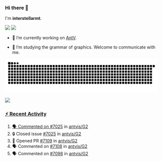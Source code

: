 ### Hi there 👋

I'm **interstellarmt**.

[![](https://img.shields.io/endpoint?url=https://awards.antv.vision/interstellarmt-g2-contributor.json)](https://github.com/antvis/g2)
[![](https://img.shields.io/endpoint?url=https://awards.antv.vision/interstellarmt-gpt-vis-contributor.json)](https://github.com/antvis/gpt-vis)

- 🔭 I’m currently working on [AntV](https://github.com/antvis).

- 📖 I’m studying the grammar of graphics. Welcome to communicate with me.

![](https://raw.githubusercontent.com/interstellarmt/interstellarmt/refs/heads/output/github-contribution-grid-snake.svg)
<div>
  <a href="https://github.com/interstellarmt">
  <img height="180em" src="https://github-readme-stats-eight-theta.vercel.app/api?username=interstellarmt&show_icons=true&include_all_commits=true&count_private=true&theme=tokyonight"/>
</div>
    
### :zap: Recent Activity

<!--START_SECTION:activity-->
1. 🗣 Commented on [#7025](https://github.com/antvis/G2/issues/7025#issuecomment-3265044843) in [antvis/G2](https://github.com/antvis/G2)
2. 🔒 Closed issue [#7025](https://github.com/antvis/G2/issues/7025) in [antvis/G2](https://github.com/antvis/G2)
3. 💪 Opened PR [#7109](https://github.com/antvis/G2/pull/7109) in [antvis/G2](https://github.com/antvis/G2)
4. 🗣 Commented on [#7108](https://github.com/antvis/G2/pull/7108#issuecomment-3248005098) in [antvis/G2](https://github.com/antvis/G2)
5. 🗣 Commented on [#7098](https://github.com/antvis/G2/issues/7098#issuecomment-3227330542) in [antvis/G2](https://github.com/antvis/G2)
<!--END_SECTION:activity-->

